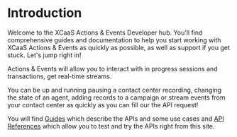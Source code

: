 # Introduction

Welcome to the XCaaS Actions & Events Developer hub. You'll find comprehensive guides and documentation to help you start working with XCaaS Actions & Events as quickly as possible, as well as support if you get stuck. Let's jump right in!

Actions & Events will allow you to interact with in progress sessions and transactions, get real-time streams.  

You can be up and running pausing a contact center recording, changing the state of an agent, adding records to a campaign or stream events from your contact center as quickly as you can fill our the API request!

You will find [Guides](/actions-events/docs) which describe the APIs and some use cases and [API References](/actions-events/reference) which allow you to test and try the APIs right from this site.
